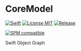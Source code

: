 # CoreModel

[![Swift](https://img.shields.io/badge/swift-5.7-orange.svg?style=flat)](https://developer.apple.com/swift/)
[![License MIT](https://img.shields.io/badge/License-MIT-blue.svg?style=flat)](https://tldrlegal.com/license/mit-license)
[![Release](https://img.shields.io/github/release/pureswift/CoreModel.svg)](https://github.com/PureSwift/CoreModel/releases)

[![SPM compatible](https://img.shields.io/badge/SPM-compatible-4BC51D.svg?style=flat)](https://github.com/apple/swift-package-manager)

Swift Object Graph
